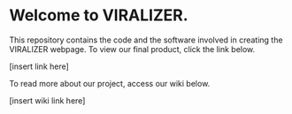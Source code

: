# Welcome to VIRALIZER.

This repository contains the code and the software involved in creating the VIRALIZER webpage. To view our final product, click the link below.

[insert link here]

To read more about our project, access our wiki below.

[insert wiki link here]
